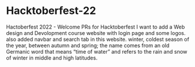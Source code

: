 # Hacktoberfest-22
Hactoberfest 2022 - Welcome PRs for Hacktoberfest
I want to add a Web design and Devolopment course website
with login page and some logos.
also added navbar and search tab in this website.
winter, coldest season of the year, between autumn and spring; the name comes from an old Germanic word that means “time of water” and refers to the rain and snow of winter in middle and high latitudes.

